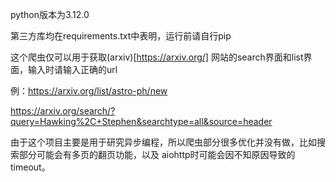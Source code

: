 python版本为3.12.0

第三方库均在requirements.txt中表明，运行前请自行pip

这个爬虫仅可以用于获取(arxiv)[https://arxiv.org/]
网站的search界面和list界面，输入时请输入正确的url

例：https://arxiv.org/list/astro-ph/new

https://arxiv.org/search/?query=Hawking%2C+Stephen&searchtype=all&source=header

由于这个项目主要是用于研究异步编程，所以爬虫部分很多优化并没有做，比如搜索部分可能会有多页的翻页功能，以及
aiohttp时可能会因不知原因导致的timeout。
